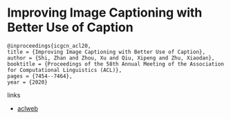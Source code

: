 # Improving Image Captioning with Better Use of Caption

```
@inproceedings{icgcn_acl20,
title = {Improving Image Captioning with Better Use of Caption},
author = {Shi, Zhan and Zhou, Xu and Qiu, Xipeng and Zhu, Xiaodan},
booktitle = {Proceedings of the 58th Annual Meeting of the Association for Computational Linguistics (ACL)},
pages = {7454--7464},
year = {2020}
```

links
- [aclweb](https://www.aclweb.org/anthology/2020.acl-main.664/)
